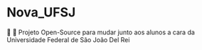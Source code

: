 # Nova_UFSJ
:construction: :office: Projeto Open-Source para mudar junto aos alunos a cara da Universidade Federal de São João Del Rei
